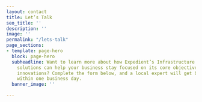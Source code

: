 ```yaml
---
layout: contact
title: Let’s Talk
seo_title: ''
description: ''
image: ''
permalink: "/lets-talk"
page_sections:
- template: page-hero
  block: page-hero
  subheadline: Want to learn more about how Expedient’s Infrastructure as a Service
    solutions can help your business stay focused on its core objectives and strategic
    innovations? Complete the form below, and a local expert will get back to you
    within one business day.
  banner_image: ''

---
```

